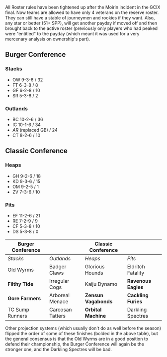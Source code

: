 All Roster rules have been tightened up after the Moirin incident in the GCIX final. Now teams are allowed to have only 4 veterans on the reserve roster. They can still have a stable of journeymen and rookies if they want. Also, any star or better (51+ SPP), will get another payday if moved off and then brought back to the active roster (previously only players who had peaked were "entitled" to the payday (which meant it was used for a very mercenary analysis on ownership's part).

## Burger Conference

### Stacks

* OW 9-3-6 / 32
* FT 6-3-8 / 8
* GF 6-2-8 / 10
* SR 5-3-8 / 2

### Outlands

* BC 10-2-6 / 36
* IC 10-1-6 / 34
* *AR* (replaced GB) / 24
* CT 8-2-6 / 10

## Classic Conference

### Heaps

* GH 9-2-6 / 18
* KD 9-3-6 / 15
* OM 9-2-5 / 1
* ZV 7-3-6 / 10

### Pits

* EF 11-2-6 / 21
* RE 7-2-9 / 9
* CF 5-3-8 / 10
* DS 5-3-8 / 0


| Burger Conference | | Classic Conference | |
|---------------------|--|------------|----|
| *Stacks* | *Outlands* | *Heaps* | *Pits* |
| Old Wyrms | Badger Claws | Glorious Hounds | Eldritch Fatality |
| **Filthy Tide** | Irregular Cogs | Kaiju Dynamo | **Ravenous Eagles** |
| **Gore Farmers** | Arboreal Menace | **Zensun Vagabonds** | **Cackling Furies** |
| TC Sump Runners | Carcosan Tatters | **Orbital Machine** | Darkling Spectres |

Other projection systems (which usually don't do as well before the season) flipped the order of some of these finishes (bolded in the above table), but the general consensus is that the Old Wyrms are in a good position to defend their championship, the Burger Conference will again be the stronger one, and the Darkling Spectres will be bad.
